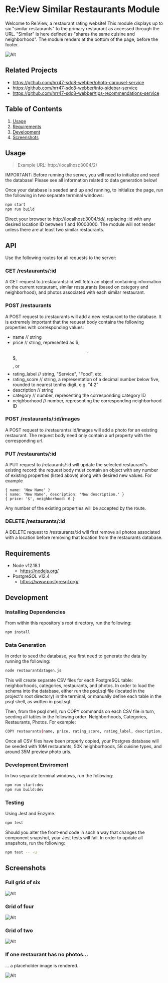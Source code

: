 # Re:View Similar Restaurants Module
Welcome to Re:View, a restaurant rating website! This module displays up to six "similar restaurants" to the primary restaurant as accessed through the URL. "Similar" is here defined as "shares the same cuisine and neighborhood". The module renders at the bottom of the page, before the footer.

![Alt ](/screenshots/similar-grid-6.png?raw=true "Similar restaurants full grid of six")

## Related Projects
  - https://github.com/hrr47-sdc8-webber/photo-carousel-service
  - https://github.com/hrr47-sdc8-webber/info-sidebar-service
  - https://github.com/hrr47-sdc8-webber/tips-recommendations-service

## Table of Contents
1. [Usage](#Usage)
2. [Requirements](#Requirements)
3. [Development](#Development)
4. [Screenshots](#Screenshots)

## Usage
> Example URL: http://localhost:3004/2/

IMPORTANT: Before running the server, you will need to initialize and seed the database! Please see all information related to data generation below! 

Once your database is seeded and up and running, to initialize the page, run the following in two separate terminal windows:

```sh
npm start
npm run build
```

Direct your browser to http://localhost:3004/:id/, replacing :id with any desired location ID between 1 and 10000000. The module will not render unless there are at least two similar restaurants.

## API

Use the following routes for all requests to the server:

### GET /restaurants/:id

A GET request to /restaurants/:id will fetch an object containing information on the current restaurant, similar restaurants (based on category and neighborhood), and photos associated with each similar restaurant.

### POST /restaurants

A POST request to /restaurants will add a new restaurant to the database. It is extremely important that the request body contains the following properties with corresponding values:
 - name // string
 - price // string, represented as  $, $$, $$$, $$$$, or $$$$
 - rating_label // string, "Service", "Food", etc.
 - rating_score // string, a representation of a decimal number below five, rounded to nearest tenths digit, e.g. "4.2"
 - description // string
 - category // number, representing the corresponding category ID
 - neighborhood // number, representing the corresponding neighborhood ID

### POST /restaurants/:id/images

A POST request to /restaurants/:id/images will add a photo for an existing restaurant. The request body need only contain a url property with the corresponding url.

### PUT /restaurants/:id

A PUT request to /retaurants/:id will update the selected restaurant's existing record: the request body must contain an object with any number of existing properties (listed above) along with desired new values. For example

```
{ name: 'New Name' }
{ name: 'New Name', description: 'New description.' }
{ price: '$', neighborhood: 6 }
```
Any number of the existing properties will be accepted by the route.

### DELETE /restaurants/:id

A DELETE request to /restaurants/:id will first remove all photos associated with a location before removing that location from the restaurants database.


## Requirements
- Node v12.18.1
  - https://nodejs.org/
- PostgreSQL v12.4
  - https://www.postgresql.org/

## Development

### Installing Dependencies
From within this repository's root directory, run the following:
```sh
npm install
```

### Data Generation
In order to seed the database, you first need to generate the data by running the following:
```sh
node restaurantdatagen.js
```
This will create separate CSV files for each PostgreSQL table: neighborhoods, categories, restaurants, and photos. In order to load the schema into the database, either run the psql.sql file (located in the project's root directory) in the terminal, or manually define each table in the psql shell, as written in psql.sql. 

Then, from the psql shell, run COPY commands on each CSV file in turn, seeding all tables in the following order: Neighborhoods, Categories, Restaurants, Photos. For example:

```sh
COPY restaurants(name, price, rating_score, rating_label, description, category, neighborhood) FROM '/path/to/restaurantdata.csv' DELIMITER '|' CSV HEADER;
```
Once all CSV files have been properly copied, your Postgres database will be seeded with 10M restaurants, 50K neighborhoods, 58 cuisine types, and around 35M preview photo urls.

### Development Enviroment
In two separate terminal windows, run the following:
```sh
npm run start:dev
npm run build:dev
```

### Testing
Using Jest and Enzyme.
```sh
npm test
```
Should you alter the front-end code in such a way that changes the component snapshot, your Jest tests will fail. In order to update all snapshots, run the following:

```sh
npm test -- -u
```

## Screenshots

### Full grid of six

![Alt ](/screenshots/similar-grid-6.png?raw=true "Similar restaurants full grid of six")

### Grid of four

![Alt ](/screenshots/similar-grid-4.png?raw=true "Similar restaurants grid of four")

### Grid of two

![Alt ](/screenshots/similar-grid-2.png?raw=true "Similar restaurants grid of two")

### If one restaurant has no photos...
... a placeholder image is rendered.

![Alt ](/screenshots/similar-with-exception.png?raw=true "One restaurant has no photos")
